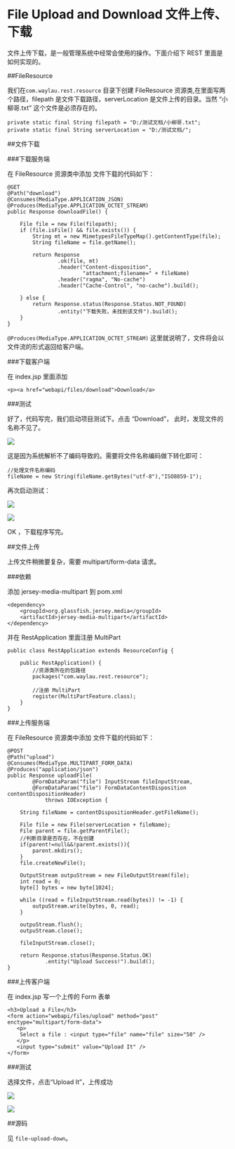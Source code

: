 File Upload and Download 文件上传、下载
==========

文件上传下载，是一般管理系统中经常会使用的操作。下面介绍下 REST 里面是如何实现的。

##FileResource

我们在`com.waylau.rest.resource` 目录下创建 FileResource 资源类,在里面写两个路径，filepath 是文件下载路径，serverLocation 是文件上传的目录。当然 “小柳哥.txt” 这个文件是必须存在的。 

	private static final String filepath = "D:/测试文档/小柳哥.txt";
	private static final String serverLocation = "D:/测试文档/";

##文件下载

###下载服务端

在 FileResource 资源类中添加 文件下载的代码如下：

    @GET
    @Path("download")
	@Consumes(MediaType.APPLICATION_JSON)
	@Produces(MediaType.APPLICATION_OCTET_STREAM)
	public Response downloadFile() {

    	File file = new File(filepath);
		if (file.isFile() && file.exists()) {
			String mt = new MimetypesFileTypeMap().getContentType(file);
			String fileName = file.getName();
 
			return Response
					.ok(file, mt)
					.header("Content-disposition",
							"attachment;filename=" + fileName)
					.header("ragma", "No-cache")
					.header("Cache-Control", "no-cache").build();

		} else {
			return Response.status(Response.Status.NOT_FOUND)
					.entity("下载失败，未找到该文件").build();
		}
	}

`@Produces(MediaType.APPLICATION_OCTET_STREAM)` 这里就说明了，文件将会以文件流的形式返回给客户端。

###下载客户端

在 index.jsp 里面添加     

	<p><a href="webapi/files/download">Download</a>

###测试

好了，代码写完，我们启动项目测试下。点击 “Download”， 此时，发现文件的名称不见了。

![](../images/file-up-down-01.jpg)


这是因为系统解析不了编码导致的。需要将文件名称编码做下转化即可：

	//处理文件名称编码
	fileName = new String(fileName.getBytes("utf-8"),"ISO8859-1");

再次启动测试：

![](../images/file-up-down-03.jpg)

![](../images/file-up-down-02.jpg)


OK ，下载程序写完。

##文件上传

上传文件稍微要复杂，需要 multipart/form-data 请求。

###依赖

添加 jersey-media-multipart 到 pom.xml

	<dependency>
	    <groupId>org.glassfish.jersey.media</groupId>
	    <artifactId>jersey-media-multipart</artifactId>
	</dependency>

并在 RestApplication 里面注册  MultiPart

	public class RestApplication extends ResourceConfig {
	
		public RestApplication() {
			//资源类所在的包路径  
		    packages("com.waylau.rest.resource");
		    
		    //注册 MultiPart
		    register(MultiPartFeature.class);
		}
	}

###上传服务端

在 FileResource 资源类中添加 文件下载的代码如下：

   	@POST
    @Path("upload")
	@Consumes(MediaType.MULTIPART_FORM_DATA)
	@Produces("application/json")
	public Response uploadFile(
			@FormDataParam("file") InputStream fileInputStream,
			@FormDataParam("file") FormDataContentDisposition contentDispositionHeader) 
				throws IOException {
    	
		String fileName = contentDispositionHeader.getFileName();
		
    	File file = new File(serverLocation + fileName); 
		File parent = file.getParentFile(); 
		//判断目录是否存在，不在创建 
		if(parent!=null&&!parent.exists()){ 
			parent.mkdirs(); 
		} 
		file.createNewFile(); 
		
		OutputStream outpuStream = new FileOutputStream(file);
		int read = 0;
		byte[] bytes = new byte[1024];
 
		while ((read = fileInputStream.read(bytes)) != -1) {
			outpuStream.write(bytes, 0, read);
		}

		outpuStream.flush();
		outpuStream.close();

		fileInputStream.close();

    	return Response.status(Response.Status.OK)
				.entity("Upload Success!").build();
    }

###上传客户端

在 index.jsp 写一个上传的 Form 表单

	<h3>Upload a File</h3>
	<form action="webapi/files/upload" method="post" enctype="multipart/form-data">
	   <p>
		Select a file : <input type="file" name="file" size="50" />
	   </p>
	   <input type="submit" value="Upload It" />
	</form>

###测试

选择文件，点击“Upload It”，上传成功

![](../images/file-up-down-04.jpg)

![](../images/file-up-down-05.jpg)

##源码

见 `file-upload-down`。

